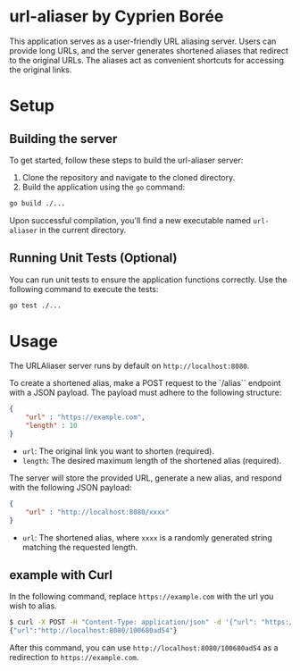 # url-aliaser by Cyprien Borée

This application serves as a user-friendly URL aliasing server. Users can 
provide long URLs, and the server generates shortened aliases that redirect to 
the original URLs. The aliases act as convenient shortcuts for accessing the 
original links.

# Setup

## Building the server

To get started, follow these steps to build the url-aliaser server:

1. Clone the repository and navigate to the cloned directory.
2. Build the application using the `go` command:

```bash
go build ./...
```

Upon successful compilation, you'll find a new executable named `url-aliaser` 
in the current directory.

## Running Unit Tests (Optional)

You can run unit tests to ensure the application functions correctly. Use the 
following command to execute the tests:

```bash
go test ./...
```

# Usage

The URLAliaser server runs by default on  `http://localhost:8080`.

To create a shortened alias, make a POST request to the `/alias`` endpoint with 
a JSON payload. The payload must adhere to the following structure:

```json
{
    "url" : "https://example.com",
    "length" : 10
}
```

- `url`: The original link you want to shorten (required).
- `length`: The desired maximum length of the shortened alias (required).

The server will store the provided URL, generate a new alias, and respond with 
the following JSON payload:

```json
{
    "url" : "http://localhost:8080/xxxx"
}
```
- `url`: The shortened alias, where `xxxx` is a randomly generated string 
matching the requested length.

## example with Curl

In the following command, replace `https://example.com` with the url you wish to alias.

```bash
$ curl -X POST -H "Content-Type: application/json" -d '{"url": "https://example.com", "length":10}' http://localhost:8080/alias
{"url":"http://localhost:8080/100680ad54"}
```

After this command, you can use `http://localhost:8080/100680ad54` as a 
redirection to `https://example.com`.
